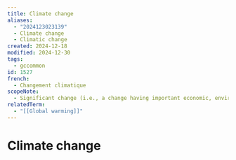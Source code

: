 ```yaml
---
title: Climate change
aliases:
  - "2024123023139"
  - Climate change
  - Climatic change
created: 2024-12-18
modified: 2024-12-30
tags:
  - gccommon
id: 1527
french:
  - Changement climatique
scopeNote:
  - Significant change (i.e., a change having important economic, environmental and social effects) in the mean values of a meteorological element (in particular temperature or amount of precipitation) in the course of a certain period of time, where the means are taken over periods of the order of a decade or longer.
relatedTerm:
  - "[[Global warming]]"
---
```

# Climate change
